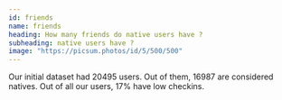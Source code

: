 ```yaml
---
id: friends
name: friends
heading: How many friends do native users have ? 
subheading: native users have ? 
image: "https://picsum.photos/id/5/500/500"  
---
```



Our initial dataset had 20495 users.
Out of them, 16987 are considered natives.
Out of all our users, 17% have low checkins.